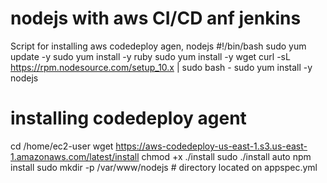 # nodejs with aws CI/CD anf jenkins
Script for installing aws codedeploy agen, nodejs
#!/bin/bash
sudo yum update -y
sudo yum install -y ruby
sudo yum install -y wget
curl -sL https://rpm.nodesource.com/setup_10.x | sudo bash -
sudo yum install -y nodejs
# installing codedeploy agent
cd /home/ec2-user
wget https://aws-codedeploy-us-east-1.s3.us-east-1.amazonaws.com/latest/install
chmod +x ./install
sudo ./install auto
npm install
sudo mkdir -p /var/www/nodejs # directory located on appspec.yml
